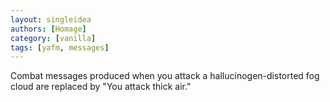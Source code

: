 ```yaml
---
layout: singleidea
authors: [Homage]
category: [vanilla]
tags: [yafm, messages]
---
```

Combat messages produced when you attack a hallucinogen-distorted fog cloud are replaced by "You attack thick air."
